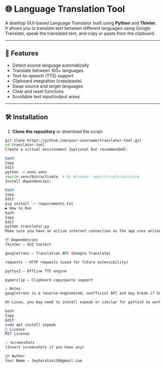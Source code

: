 # 🌐 Language Translation Tool

A desktop GUI-based Language Translator built using **Python** and **Tkinter**. It allows you to translate text between different languages using Google Translate, speak the translated text, and copy or paste from the clipboard.

---

## 🚀 Features

- Detect source language automatically
- Translate between 100+ languages
- Text-to-speech (TTS) support
- Clipboard integration (copy/paste)
- Swap source and target languages
- Clear and reset functions
- Scrollable text input/output areas

---

## 🛠️ Installation

1. **Clone the repository** or download the script:

```bash
git clone https://github.com/your-username/translator-tool.git
cd translator-tool
Create a virtual environment (optional but recommended):

bash
Copy
Edit
python -m venv venv
source venv/bin/activate  # On Windows: venv\Scripts\activate
Install dependencies:

bash
Copy
Edit
pip install -r requirements.txt
▶️ How to Run
bash
Copy
Edit
python translator.py
Make sure you have an active internet connection as the app uses online translation services.

📦 Dependencies
tkinter – GUI toolkit

googletrans – Translation API (Google Translate)

requests – HTTP requests (used for future extensibility)

pyttsx3 – Offline TTS engine

pyperclip – Clipboard copy/paste support

⚠️ Notes
googletrans is a reverse-engineered, unofficial API and may break if Google updates their service.

On Linux, you may need to install espeak or similar for pyttsx3 to work correctly:

bash
Copy
Edit
sudo apt install espeak
📄 License
MIT License

✨ Screenshots
(Insert screenshots if you have any)

🙋‍♂️ Author
Your Name – Jeyharshini10@gmail.com

